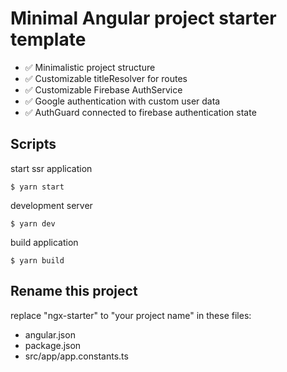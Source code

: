 # Minimal Angular project starter template

- ✅ Minimalistic project structure
- ✅ Customizable titleResolver for routes
- ✅ Customizable Firebase AuthService
- ✅ Google authentication with custom user data
- ✅ AuthGuard connected to firebase authentication state

## Scripts
start ssr application
```
$ yarn start
```

development server
```
$ yarn dev 
```

build application
```
$ yarn build
```

## Rename this project

replace "ngx-starter" to "your project name" in these files:
- angular.json
- package.json
- src/app/app.constants.ts

